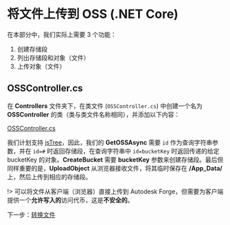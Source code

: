# 将文件上传到 OSS (.NET Core)

在本部分中，我们实际上需要 3 个功能：

1. 创建存储段
2. 列出存储段和对象（文件）
3. 上传对象（文件）

## OSSController.cs

在 **Controllers** 文件夹下，在类文件 (`OSSController.cs`) 中创建一个名为 **OSSController** 的类（类与类文件名称相同），并添加以下内容：

[OSSController.cs](_snippets/viewmodels/netcore/OSSController.cs ':include :type=code csharp')

我们计划支持 [jsTree](https://www.jstree.com/)，因此，我们的 **GetOSSAsync** 需要 `id` 作为查询字符串参数，并在 `id=#` 时返回存储段，在查询字符串中 `id=bucketKey` 时返回传递的给定 bucketKey 的对象。**CreateBucket** 需要 **bucketKey** 参数来创建存储段。最后但同样重要的是，**UploadObject** 从浏览器接收文件，将其临时保存在 **/App_Data/** 上，然后上传到相应的存储段。

!> 可以将文件从客户端（浏览器）直接上传到 Autodesk Forge，但需要为客户端提供一个**允许写入的**访问代币，这是**不安全的**。

下一步：[转换文件](/zh-CN/modelderivative/translate/)
